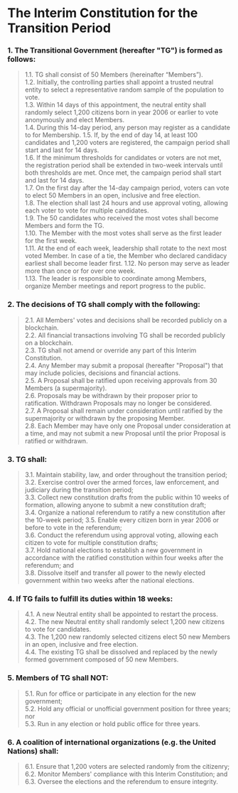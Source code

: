 # The Interim Constitution for the Transition Period

### 1. The Transitional Government (hereafter "TG") is formed as follows:

> 1.1. TG shall consist of 50 Members (hereinafter “Members”).  
> 1.2. Initially, the controlling parties shall appoint a trusted neutral entity to select a representative random sample of the population to vote.  
> 1.3. Within 14 days of this appointment, the neutral entity shall randomly select 1,200 citizens born in year 2006 or earlier to vote anonymously and elect Members.  
> 1.4. During this 14-day period, any person may register as a candidate to for Membership.
> 1.5. If, by the end of day 14, at least 100 candidates and 1,200 voters are registered, the campaign period shall start and last for 14 days.  
> 1.6. If the minimum thresholds for candidates or voters are not met, the registration period shall be extended in two-week intervals until both thresholds are met. Once met, the campaign period shall start and last for 14 days.  
> 1.7. On the first day after the 14-day campaign period, voters can vote to elect 50 Members in an open, inclusive and free election.  
> 1.8. The election shall last 24 hours and use approval voting, allowing each voter to vote for multiple candidates.  
> 1.9. The 50 candidates who received the most votes shall become Members and form the TG.  
> 1.10. The Member with the most votes shall serve as the first leader for the first week.  
> 1.11. At the end of each week, leadership shall rotate to the next most voted Member. In case of a tie, the Member who declared candidacy earliest shall become leader first.
> 1.12. No person may serve as leader more than once or for over one week.  
> 1.13. The leader is responsible to coordinate among Members, organize Member meetings and report progress to the public.

### 2. The decisions of TG shall comply with the following:

> 2.1. All Members' votes and decisions shall be recorded publicly on a blockchain.  
> 2.2. All financial transactions involving TG shall be recorded publicly on a blockchain.  
> 2.3. TG shall not amend or override any part of this Interim Constitution.  
> 2.4. Any Member may submit a proposal (hereafter "Proposal") that may include policies, decisions and financial actions.  
> 2.5. A Proposal shall be ratified upon receiving approvals from 30 Members (a supermajority).  
> 2.6. Proposals may be withdrawn by their proposer prior to ratification. Withdrawn Proposals may no longer be considered.  
> 2.7. A Proposal shall remain under consideration until ratified by the supermajority or withdrawn by the proposing Member.  
> 2.8. Each Member may have only one Proposal under consideration at a time, and may not submit a new Proposal until the prior Proposal is ratified or withdrawn.

### 3. TG shall:

> 3.1. Maintain stability, law, and order throughout the transition period;  
> 3.2. Exercise control over the armed forces, law enforcement, and judiciary during the transition period;  
> 3.3. Collect new constitution drafts from the public within 10 weeks of formation, allowing anyone to submit a new constitution draft;  
> 3.4. Organize a national referendum to ratify a new constitution after the 10-week period;
> 3.5. Enable every citizen born in year 2006 or before to vote in the referendum;  
> 3.6. Conduct the referendum using approval voting, allowing each citizen to vote for multiple constitution drafts;  
> 3.7. Hold national elections to establish a new government in accordance with the ratified constitution within four weeks after the referendum; and  
> 3.8. Dissolve itself and transfer all power to the newly elected government within two weeks after the national elections.

### 4. If TG fails to fulfill its duties within 18 weeks:

> 4.1. A new Neutral entity shall be appointed to restart the process.  
> 4.2. The new Neutral entity shall randomly select 1,200 new citizens to vote for candidates.  
> 4.3. The 1,200 new randomly selected citizens elect 50 new Members in an open, inclusive and free election.  
> 4.4. The existing TG shall be dissolved and replaced by the newly formed government composed of 50 new Members.

### 5. Members of TG shall NOT:

> 5.1. Run for office or participate in any election for the new government;  
> 5.2. Hold any official or unofficial government position for three years; nor  
> 5.3. Run in any election or hold public office for three years.

### 6. A coalition of international organizations (e.g. the United Nations) shall:

> 6.1. Ensure that 1,200 voters are selected randomly from the citizenry;  
> 6.2. Monitor Members' compliance with this Interim Constitution; and  
> 6.3. Oversee the elections and the referendum to ensure integrity.
